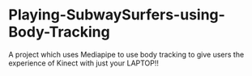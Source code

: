 # Playing-SubwaySurfers-using-Body-Tracking
A project which uses Mediapipe to use body tracking to give users the experience of Kinect with just your LAPTOP!!  
